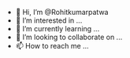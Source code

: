 - 👋 Hi, I’m @Rohitkumarpatwa
- 👀 I’m interested in ...
- 🌱 I’m currently learning ...
- 💞️ I’m looking to collaborate on ...
- 📫 How to reach me ...

<!---
Rohitkumarpatwa/Rohitkumarpatwa is a ✨ special ✨ repository because its `README.md` (this file) appears on your GitHub profile.
You can click the Preview link to take a look at your changes.
--->
